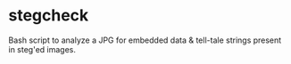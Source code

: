 # stegcheck
Bash script to analyze a JPG for embedded data &amp; tell-tale strings present in steg'ed images.
